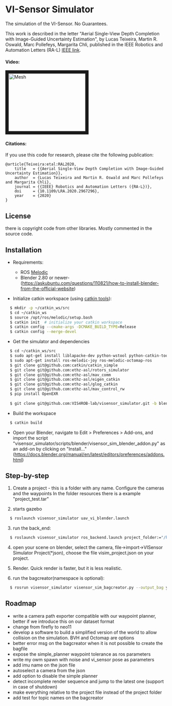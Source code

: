 VI-Sensor Simulator
========================
The simulation of the VI-Sensor. No Guarantees.

This work is described in the letter "Aerial Single-View Depth Completion with Image-Guided Uncertainty Estimation", by Lucas Teixeira, Martin R.
Oswald, Marc Pollefeys, Margarita Chli, published in the IEEE
Robotics and Automation Letters (RA-L) [IEEE link](https://doi.org/10.1109/LRA.2020.2967296).

#### Video:
<a href="https://www.youtube.com/embed/IzfFNlYCFHM" target="_blank"><img src="http://img.youtube.com/vi/IzfFNlYCFHM/0.jpg" 
alt="Mesh" width="240" height="180" border="10" /></a>

#### Citations:
If you use this code for research, please cite the following publication:

```
@article{Teixeira:etal:RAL2020,
    title   = {{Aerial Single-View Depth Completion with Image-Guided Uncertainty Estimation}},
    author  = {Lucas Teixeira and Martin R. Oswald and Marc Pollefeys and Margarita Chli},
    journal = {{IEEE} Robotics and Automation Letters ({RA-L})},
    doi     = {10.1109/LRA.2020.2967296},
    year    = {2020}
}
```


License
------
there is copyright code from other libraries. Mostly commented in the source code.

Installation
------
* Requirements:
  * ROS [Melodic](http://wiki.ros.org/melodic/Installation/Ubuntu)
  * Blender 2.80 or newer- (https://askubuntu.com/questions/110821/how-to-install-blender-from-the-official-website)

* Initialize catkin workspace (using [catkin tools](https://catkin-tools.readthedocs.io/en/latest/installing.html)):
```sh
  $ mkdir -p ~/catkin_ws/src
  $ cd ~/catkin_ws  
  $ source /opt/ros/melodic/setup.bash
  $ catkin init  # initialize your catkin workspace
  $ catkin config --cmake-args -DCMAKE_BUILD_TYPE=Release
  $ catkin config --merge-devel
```
* Get the simulator and dependencies
```sh
  $ cd ~/catkin_ws/src
  $ sudo apt-get install liblapacke-dev python-wstool python-catkin-tools protobuf-compiler libgoogle-glog-dev libopenexr-dev libatlas-base-dev libeigen3-dev libsuitesparse-dev
  $ sudo apt-get install ros-melodic-joy ros-melodic-octomap-ros
  $ git clone git@github.com:catkin/catkin_simple
  $ git clone git@github.com:ethz-asl/rotors_simulator
  $ git clone git@github.com:ethz-asl/mav_comm
  $ git clone git@github.com:ethz-asl/eigen_catkin
  $ git clone git@github.com:ethz-asl/glog_catkin
  $ git clone git@github.com:ethz-asl/mav_control_rw
  $ pip install OpenEXR
  
  $ git clone git@github.com:VIS4ROB-lab/visensor_simulator.git -b blender_2.8  


```
* Build the workspace  
```sh
  $ catkin build
```

* Open your Blender, navigate to Edit > Preferences > Add-ons, and import the script "visensor_simulator/scripts/blender/visensor_sim_blender_addon.py" as an add-on by clicking on "Install..." (https://docs.blender.org/manual/en/latest/editors/preferences/addons.html)


Step-by-step
------
1. Create a project - this is a folder with any name. Configure the cameras and the waypoints In the folder resources there is a example "project_test.tar"

2. starts gazebo 
```sh
  $ roslaunch visensor_simulator uav_vi_blender.launch
```
3. run the back_end: 
```sh
  $ roslaunch visensor_simulator ros_backend.launch project_folder:="/home/lucas/data/test/project_testA"
```
4. open your scene on blender, select the camera, file->import->VISensor Simulator Project(*json), choose the file visim_project.json on your project.

5. Render. Quick render is faster, but it is less realistic.

6. run the bagcreator(namespace is optional):  
```sh 
  $ rosrun visensor_simulator visensor_sim_bagcreator.py --output_bag your_output.bag --project_folder "/home/lucas/data/test/project_testA" --namespace "firefly"
```

Roadmap
------
* write a camera path exporter compatible with our waypoint planner, better if we introduce this on our dataset format
* change from firefly to neo11
* develop a software to build a simplified version of the world to allow collision on the simulation. BVH and Octomap are options
* better error msg on the bagcreator when it is not possible to create the bagfile
* expose the simple_planner waypoint tolerance as ros parameters
* write my owm spawn with noise and vi_sensor pose as parameters
* add imu name on the json file
* autoselect a camera from the json
* add option to disable the simple planner
* detect incomplete render sequence and jump to the latest one (support in case of shutdown)
* make everything relative to the project file instead of the project folder
* add test for topic names on the bagcreator



